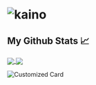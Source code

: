 # ![kaino](https://media-exp1.licdn.com/dms/image/C5616AQHENJndD4RwcQ/profile-displaybackgroundimage-shrink_350_1400/0/1540069760784?e=1613606400&v=beta&t=_uPZsFD2NU5Ce3HAHqwwIFAThmkDOGwpp7SY174iNcQ)

## My Github Stats &#x1f4c8;
<a href="https://github.com/kainovaii">
  <img align="center" src="https://github-readme-stats.vercel.app/api/top-langs/?username=kainovaii&title_color=ffffff&text_color=c9cacc&icon_color=2bbc8a&bg_color=1d1f21">
</a>

<a href="https://github.com/kainovaii">
  <img align="center" src="https://github-readme-stats.vercel.app/api?username=kainovaii&show_icons=true&line_height=27&count_private=true&title_color=ffffff&text_color=c9cacc&icon_color=2bbc8a&bg_color=1d1f21">
</a>


![Customized Card](https://github-readme-stats.vercel.app/api/pin?username=kainovaii&repo=instagram-filter&title_color=fff&icon_color=f9f9f9&text_color=9f9f9f&bg_color=151515)
